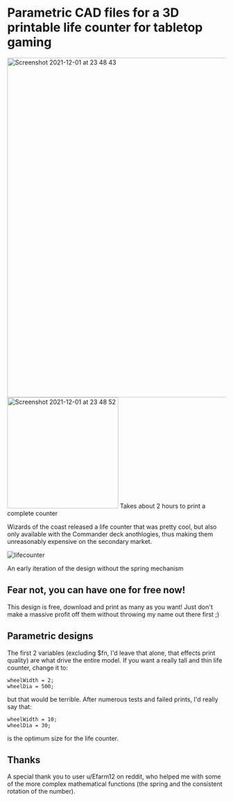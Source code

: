 # Parametric CAD files for a 3D printable life counter for tabletop gaming

<img width="783" alt="Screenshot 2021-12-01 at 23 48 43" src="https://user-images.githubusercontent.com/91621088/144332627-d39300b2-3114-4e34-8067-41e433826620.png">

<img width="256" alt="Screenshot 2021-12-01 at 23 48 52" src="https://user-images.githubusercontent.com/91621088/144332636-24b5f402-f7f0-4520-8174-c159630d2fa3.png">
Takes about 2 hours to print a complete counter

Wizards of the coast released a life counter that was pretty cool, but also only available with the Commander deck anothlogies, thus making them unreasonably expensive on the secondary market.

![lifecounter](https://user-images.githubusercontent.com/91621088/144332187-74f3e015-e3da-41fb-b3bc-3e2f40c9c190.gif)

An early iteration of the design without the spring mechanism

## Fear not, you can have one for free now!

This design is free, download and print as many as you want! Just don't make a massive profit off them without throwing my name out there first ;)

## Parametric designs

The first 2 variables (excluding $fn, I'd leave that alone, that effects print quality) are what drive the entire model.
If you want a really tall and thin life counter, change it to:

```
wheelWidth = 2;
wheelDia = 500;
```

but that would be terrible. After numerous tests and failed prints, I'd really say that:

```
wheelWidth = 10;
wheelDia = 30;
```

is the optimum size for the life counter.

## Thanks

A special thank you to user u/Efarm12 on reddit, who helped me with some of the more complex mathematical functions (the spring and the consistent rotation of the number).
